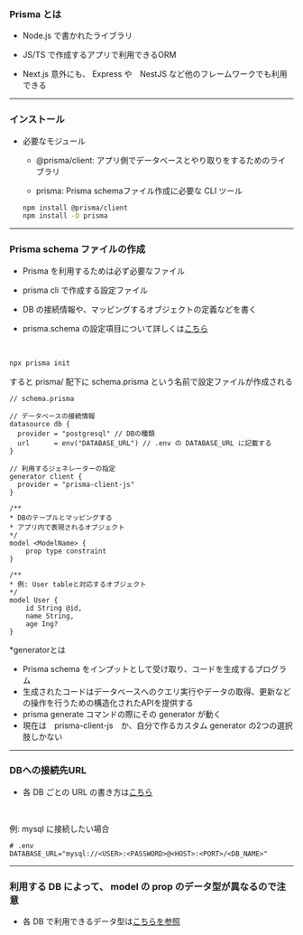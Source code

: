 ### Prisma とは

- Node.js で書かれたライブラリ

- JS/TS で作成するアプリで利用できるORM

- Next.js 意外にも、 Express や　NestJS など他のフレームワークでも利用できる

---

### インストール

- 必要なモジュール
    - @prisma/client: アプリ側でデータベースとやり取りをするためのライブラリ

    - prisma: Prisma schemaファイル作成に必要な CLI ツール

    ```bash
    npm install @prisma/client
    npm install -D prisma
    ```

---

### Prisma schema ファイルの作成

- Prisma を利用するためは必ず必要なファイル

- prisma cli で作成する設定ファイル

- DB の接続情報や、マッピングするオブジェクトの定義などを書く

- prisma.schema の設定項目について詳しくは[こちら](https://www.prisma.io/docs/orm/reference/prisma-schema-reference)

<br>

```bash
npx prisma init
```

すると prisma/ 配下に schema.prisma という名前で設定ファイルが作成される

```
// schema.prisma

// データベースの接続情報
datasource db {
  provider = "postgresql" // DBの種類
  url      = env("DATABASE_URL") // .env の DATABASE_URL に記載する
}

// 利用するジェネレーターの指定
generator client {
  provider = "prisma-client-js"
}

/** 
* DBのテーブルとマッピングする
* アプリ内で表現されるオブジェクト
*/
model <ModelName> {
    prop type constraint
}

/**
* 例: User tableと対応するオブジェクト
*/
model User {
    id String @id,
    name String,
    age Ing?
}
```

*generatorとは  
- Prisma schema をインプットとして受け取り、コードを生成するプログラム
- 生成されたコードはデータベースへのクエリ実行やデータの取得、更新などの操作を行うための構造化されたAPIを提供する
- prisma generate コマンドの際にその generator が動く
- 現在は　prisma-client-js　か、自分で作るカスタム
 generator の2つの選択肢しかない

---

### DBへの接続先URL


- 各 DB ごとの URL の書き方は[こちら](https://www.prisma.io/docs/getting-started/setup-prisma/start-from-scratch/relational-databases/connect-your-database-typescript-mysql)

<br>

例: mysql に接続したい場合

```
# .env
DATABASE_URL="mysql://<USER>:<PASSWORD>@<HOST>:<PORT>/<DB_NAME>"
```

---

### 利用する DB によって、 model の prop のデータ型が異なるので注意

- 各 DB で利用できるデータ型は[こちらを参照](https://www.prisma.io/docs/getting-started/setup-prisma/start-from-scratch/relational-databases/using-prisma-migrate-typescript-mysql)